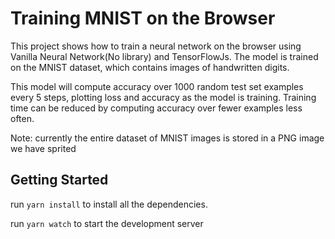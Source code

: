 # Training MNIST on the Browser

This project shows how to train a neural network on the browser using Vanilla Neural Network(No library) and TensorFlowJs. 
The model is trained on the MNIST dataset, which contains images of handwritten digits. 


This model will compute accuracy over 1000 random test set examples every 5
steps, plotting loss and accuracy as the model is training. Training time can
be reduced by computing accuracy over fewer examples less often.

Note: currently the entire dataset of MNIST images is stored in a PNG image we have
sprited

## Getting Started
run `yarn install` to install all the dependencies.

run `yarn watch` to start the development server

